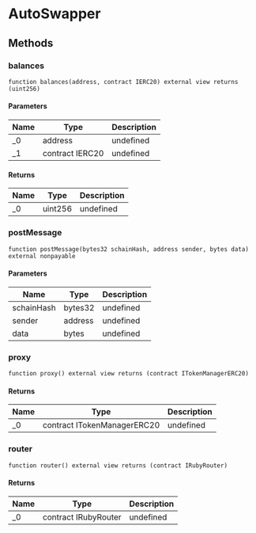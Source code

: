 # AutoSwapper









## Methods

### balances

```solidity
function balances(address, contract IERC20) external view returns (uint256)
```





#### Parameters

| Name | Type | Description |
|---|---|---|
| _0 | address | undefined |
| _1 | contract IERC20 | undefined |

#### Returns

| Name | Type | Description |
|---|---|---|
| _0 | uint256 | undefined |

### postMessage

```solidity
function postMessage(bytes32 schainHash, address sender, bytes data) external nonpayable
```





#### Parameters

| Name | Type | Description |
|---|---|---|
| schainHash | bytes32 | undefined |
| sender | address | undefined |
| data | bytes | undefined |

### proxy

```solidity
function proxy() external view returns (contract ITokenManagerERC20)
```






#### Returns

| Name | Type | Description |
|---|---|---|
| _0 | contract ITokenManagerERC20 | undefined |

### router

```solidity
function router() external view returns (contract IRubyRouter)
```






#### Returns

| Name | Type | Description |
|---|---|---|
| _0 | contract IRubyRouter | undefined |




